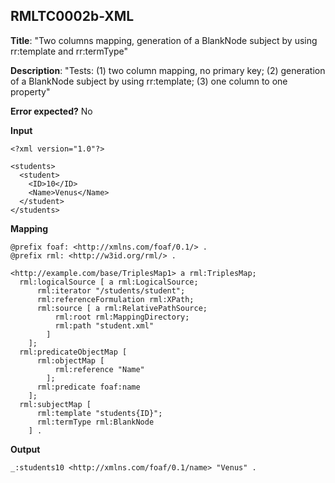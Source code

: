 ## RMLTC0002b-XML

**Title**: "Two columns mapping, generation of a BlankNode subject by using rr:template and rr:termType"

**Description**: "Tests: (1) two column mapping, no primary key; (2) generation of a BlankNode subject by using rr:template; (3) one column to one property"

**Error expected?** No

**Input**
```
<?xml version="1.0"?>

<students>
  <student>
    <ID>10</ID>
    <Name>Venus</Name>
  </student>
</students>

```

**Mapping**
```
@prefix foaf: <http://xmlns.com/foaf/0.1/> .
@prefix rml: <http://w3id.org/rml/> .

<http://example.com/base/TriplesMap1> a rml:TriplesMap;
  rml:logicalSource [ a rml:LogicalSource;
      rml:iterator "/students/student";
      rml:referenceFormulation rml:XPath;
      rml:source [ a rml:RelativePathSource;
          rml:root rml:MappingDirectory;
          rml:path "student.xml"
        ]
    ];
  rml:predicateObjectMap [
      rml:objectMap [
          rml:reference "Name"
        ];
      rml:predicate foaf:name
    ];
  rml:subjectMap [
      rml:template "students{ID}";
      rml:termType rml:BlankNode
    ] .

```

**Output**
```
_:students10 <http://xmlns.com/foaf/0.1/name> "Venus" .


```

